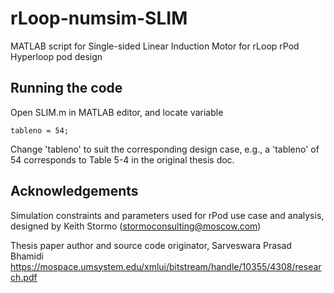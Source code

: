 # rLoop-numsim-SLIM

MATLAB script for Single-sided Linear Induction Motor for rLoop rPod Hyperloop pod design

## Running the code

Open SLIM.m in MATLAB editor, and locate variable
```
tableno = 54;
```

Change 'tableno' to suit the corresponding design case, e.g., a 'tableno' of 54 corresponds to Table 5-4 in the original thesis doc.

## Acknowledgements

Simulation constraints and parameters used for rPod use case and analysis, designed by Keith Stormo (stormoconsulting@moscow.com)

Thesis paper author and source code originator, Sarveswara Prasad Bhamidi
https://mospace.umsystem.edu/xmlui/bitstream/handle/10355/4308/research.pdf

